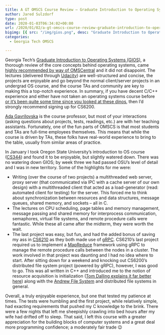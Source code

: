 ```yaml
---
title: A GT OMSCS Course Review – Graduate Introduction to Operating Systems (CS6200)
author: Jared Sulzdorf
type: post
date: 2020-01-03T06:34:02+00:00
url: /2020/01/02/a-gt-omscs-course-review-graduate-introduction-to-operating-systems-cs6200/
bigimg: [{ src: "/img/gios.png", desc: "Graduate Introduction to Operating Systems"}]
categories:
  - Georgia Tech OMSCS

---
```

Georgia Tech&#8217;s [Graduate Introduction to Operating Systems (GIOS)][1], a thorough review of the core concepts behind operating systems, came [highly recommended by way of OMSCentral][2] and it did not disappoint. The lectures (delivered through [Udacity][3]) are well-structured and concise, the projects are enjoyable and go beyond the normal client/server projects in an undergrad OS course, and the course TAs and community are key to making this a top-notch experience. In summary, if you have decent C/C++ experience and either have not taken an operating systems course before [or it&#8217;s been quite some time since you looked at these dinos][4], then I&#8217;d strongly recommend signing up for CS6200.

[Ada Gavrilovska][5] is the course professor, but most of your interactions (asking questions about projects, tests, readings, etc.) are with her teaching assistants. Fortunately, one of the fun parts of OMSCS is that most students and TAs are full-time employees themselves. This means that while the course is driven by TAs, these folks have real-world experience to bring to the table, usually from similar areas of practice.

<!--more-->

In January I took Oregon State University&#8217;s introduction to OS course ([CS344][6]) and found it to be enjoyable, but slightly watered down. There was no watering down GIOS; by week three we had passed OSU&#8217;s level of detail and I was in new territory. Some of the highlights for me were:

  * Writing (over the course of two projects) a multithreaded web server, proxy server (that communicated via IPC with a cache server of our own design) with a multithreaded client that acted as a load-generator (read: automated client for testing) for the server. This forced me to think about synchronization between resources and data structures, message queues, shared memory, and sockets &#8211; all in C.
  * The lectures on CPU scheduling, page tables and memory management, message passing and shared memory for interprocess communication, semaphores, virtual file systems, and remote procedure calls were fantastic. While these all came after the midterm, they were worth the wait.
  * The last project was easy, but fun, and had the added bonus of saving my ass in [CS6210][7] as they both made use of [gRPC][8]. CS6210&#8217;s last project required us to implement a [MapReduce][9] framework using gRPC to manage the remote procedure calls between the nodes in a cluster. The work involved in that project was daunting and I had no idea where to start. After sitting down for a weekend and knocking out CS6200&#8217;s distributed file system project (powered by gRPC), however, I was good to go. This was all written in C++ and introduced me to the notion of resource acquisition is initialization ([Tom Dalling explains it far better here][10]) along with the [Andrew File System][11] and distributed file systems in general.

Overall, a truly enjoyable experience, but one that tested my patience at times. The tests were humbling and the first project, while relatively simple, had exacting requirements that pushed my C knowledge to the brink. There were a few nights that left me sheepishly crawling into bed hours after my wife had drifted off to sleep. That said, I left this course with a greater appreciation for the building blocks of computer systems and a great deal more programming confidence; a moderately fair trade 😉

&nbsp;

 [1]: http://www.omscs.gatech.edu/cs-6200-introduction-operating-systems
 [2]: https://omscentral.com/courses/CS-6200
 [3]: https://www.udacity.com/
 [4]: http://os-book.com/images/os9c-cover.jpg
 [5]: https://www.cc.gatech.edu/home/ada/
 [6]: https://ecampus.oregonstate.edu/soc/ecatalog/ecoursedetail.htm?subject=CS&coursenumber=344&termcode=all
 [7]: https://www.omscs.gatech.edu/cs-6210-advanced-operating-systems
 [8]: https://grpc.io/
 [9]: https://en.wikipedia.org/wiki/MapReduce
 [10]: https://www.tomdalling.com/blog/software-design/resource-acquisition-is-initialisation-raii-explained/
 [11]: https://en.wikipedia.org/wiki/Andrew_File_System